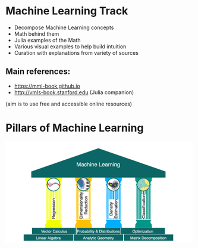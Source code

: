 # Machine Learning Track

* Decompose Machine Learning concepts
* Math behind them
* Julia examples of the Math
* Various visual examples to help build intuition
* Curation with explanations from variety of sources

## Main references:
 * https://mml-book.github.io
 * http://vmls-book.stanford.edu (Julia companion)

(aim is to use free and accessible online resources)

# Pillars of Machine Learning

![alt Pillars of Machine Learning](data/pillars-of-ml.png?raw=true "Pillars")
